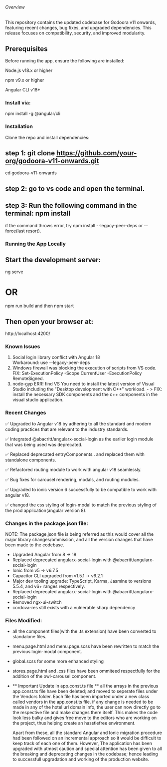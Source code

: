 ###### Overview
This repository contains the updated codebase for Godoora v11 onwards, featuring recent changes, bug fixes, and upgraded dependencies. This release focuses on compatibility, security, and improved modularity.

## Prerequisites
Before running the app, ensure the following are installed:

Node.js v18.x or higher

npm v9.x or higher

Angular CLI v18+

 ### Install via:
npm install -g @angular/cli

### Installation
Clone the repo and install dependencies:
## step 1: git clone https://github.com/your-org/godoora-v11-onwards.git
cd godoora-v11-onwards
## step 2: go to vs code and open the terminal.

## step 3: Run the following command in the terminal: npm install 
if the command throws error, try npm install --legacy-peer-deps or --force(last resort).


### Running the App Locally
## Start the development server:
ng serve
# OR 
npm run build and then npm start 

## Then open your browser at:
http://localhost:4200/



### Known Issues
1. Social login library conflict with Angular 18	
Workaround: use --legacy-peer-deps
2. Windows firewall was blocking the execution of scripts from VS code.  FIX: Set-ExecutionPolicy -Scope CurrentUser -ExecutionPolicy RemoteSigned.
3. node-gyp ERR! find VS You need to install the latest version of Visual Studio including the "Desktop development with C++" workload. - > FIX: install the necessary SDK components and the c++ components in the visual studio application.


### Recent Changes
✅ Upgraded to Angular v18 by adhering to all the standard and modern coding practices that are relevant to the industry standards.

✅ Integrated @abacritt/angularx-social-login as the earlier login module that was being used was deprecated. 

✅ Replaced deprecated entryComponents.. and replaced them with standalone components.

✅ Refactored routing module to work with angular v18 seamlessly.

✅ Bug fixes for carousel rendering, modals, and routing modules.

✅ Upgraded to ionic version 6 successfully to be compatible to work with angular v18.

✅ changed the css styling of login-modal to match the previous styling of the prod application(angular version 8).



### Changes in the package.json file:
NOTE: The package.json file is being referred as this would cover all the major library changes/ommission, and all the version changes that have been made to the codebase.

 - Upgraded Angular from 8 → 18
 - Replaced deprecated angularx-social-login with @abacritt/angularx-social-login
 - Ionic from v5 → v6.7.5
 - Capacitor CLI upgraded from v1.5.1 → v6.2.1
 - Major dev tooling upgrade: TypeScript, Karma, Jasmine to versions 5.5.4, and v6+ ranges respectively.
 - Replaced deprecated angularx-social-login with @abacritt/angularx-social-login
 - Removed ngx-ui-switch
 - cordova-res still exists with a vulnerable sharp dependency


### Files Modified:
 - all the component files(with the .ts extension) have been converted to standalone files.
 - menu.page.html and menu.page.scss have been rewritten to match the previous login-modal component.
 - global.scss for some more enhanced styling
 - stores.page.html and .css files have been ommiteed respectfully for the addition of the owl-carousel component.
 - ** Important Update in app.const.ts file **
all the arrays in the previous app.const.ts file have been deleted; and moved to seperate files under the Vendors folder.
Each file has been imported under a new class called vendors in the app.const.ts file. 
if any change is needed to be made in any of the hotel url domain info, the user can now directly go to the respective file and make changes there itself.
This makes the code look less bulky and gives free move to the editors who are working on the project, thus helping create an hasstlefree environment.

   Apart from these, all the standard Angular and Ionic migration procedure had been followed on an incremental approach so it would be difficult to keep track of each one of them. However, The application has been upgraded with utmost caution and special attention has been given to all the breaking and deprecating changes in the codebase; hence leading to successfull upgradation and working of the production website.

